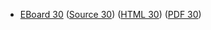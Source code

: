 * [EBoard 30](../eboards/eboard.30.html)
  ([Source 30](../eboards/eboard.30.md))
  ([HTML 30](../eboards/eboard.30.html))
  ([PDF 30](../eboards/eboard.30.pdf))
